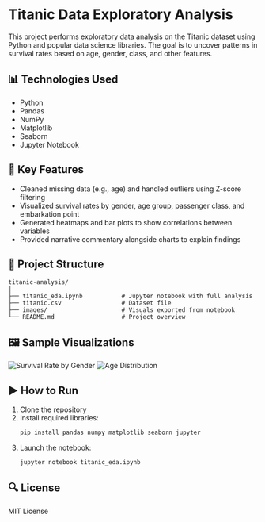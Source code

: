 # Titanic Data Exploratory Analysis

This project performs exploratory data analysis on the Titanic dataset using Python and popular data science libraries. The goal is to uncover patterns in survival rates based on age, gender, class, and other features.

## 📊 Technologies Used

- Python
- Pandas
- NumPy
- Matplotlib
- Seaborn
- Jupyter Notebook

## 🧠 Key Features

- Cleaned missing data (e.g., age) and handled outliers using Z-score filtering
- Visualized survival rates by gender, age group, passenger class, and embarkation point
- Generated heatmaps and bar plots to show correlations between variables
- Provided narrative commentary alongside charts to explain findings

## 📁 Project Structure

```
titanic-analysis/
│
├── titanic_eda.ipynb           # Jupyter notebook with full analysis
├── titanic.csv                 # Dataset file
├── images/                     # Visuals exported from notebook
└── README.md                   # Project overview
```

## 🖼️ Sample Visualizations

![Survival Rate by Gender](images/survival_gender.png)
![Age Distribution](images/age_distribution.png)

## ▶️ How to Run

1. Clone the repository  
2. Install required libraries:
   ```bash
   pip install pandas numpy matplotlib seaborn jupyter
   ```
3. Launch the notebook:
   ```bash
   jupyter notebook titanic_eda.ipynb
   ```

## 🔍 License

MIT License

